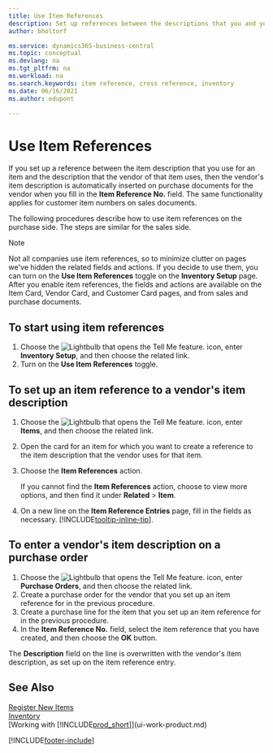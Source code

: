 ```yaml
---
title: Use Item References
description: Set up references between the descriptions that you and your vendor use for an item to insert the vendor's item description on purchase documents.
author: bholtorf

ms.service: dynamics365-business-central
ms.topic: conceptual
ms.devlang: na
ms.tgt_pltfrm: na
ms.workload: na
ms.search.keywords: item reference, cross reference, inventory
ms.date: 06/16/2021
ms.author: edupont

---
```

# Use Item References
If you set up a reference between the item description that you use for an item and the description that the vendor of that item uses, then the vendor's item description is automatically inserted on purchase documents for the vendor when you fill in the **Item Reference No.** field. The same functionality applies for customer item numbers on sales documents.

The following procedures describe how to use item references on the purchase side. The steps are similar for the sales side.

> [!NOTE]
> Not all companies use item references, so to minimize clutter on pages we've hidden the related fields and actions. If you decide to use them, you can turn on the **Use Item References** toggle on the **Inventory Setup** page. After you enable item references, the fields and actions are available on the Item Card, Vendor Card, and Customer Card pages, and from sales and purchase documents.

## To start using item references
1. Choose the ![Lightbulb that opens the Tell Me feature.](media/ui-search/search_small.png "Tell me what you want to do") icon, enter **Inventory Setup**, and then choose the related link.
2. Turn on the **Use Item References** toggle.

## To set up an item reference to a vendor's item description

1. Choose the ![Lightbulb that opens the Tell Me feature.](media/ui-search/search_small.png "Tell me what you want to do") icon, enter **Items**, and then choose the related link.
2. Open the card for an item for which you want to create a reference to the item description that the vendor uses for that item.
3. Choose the **Item References** action.

     If you cannot find the **Item References** action, choose to view more options, and then find it under **Related** > **Item**.
  
4. On a new line on the **Item Reference Entries** page, fill in the fields as necessary. [!INCLUDE[tooltip-inline-tip](includes/tooltip-inline-tip_md.md)].

## To enter a vendor's item description on a purchase order

1. Choose the ![Lightbulb that opens the Tell Me feature.](media/ui-search/search_small.png "Tell me what you want to do") icon, enter **Purchase Orders**, and then choose the related link.
2. Create a purchase order for the vendor that you set up an item reference for in the previous procedure.
3. Create a purchase line for the item that you set up an item reference for in the previous procedure.
4. In the **Item Reference No.** field, select the item reference that you have created, and then choose the **OK** button.

The **Description** field on the line is overwritten with the vendor's item description, as set up on the item reference entry.

## See Also
[Register New Items](inventory-how-register-new-items.md)  
[Inventory](inventory-manage-inventory.md)  
[Working with [!INCLUDE[prod_short](includes/prod_short.md)]](ui-work-product.md)


[!INCLUDE[footer-include](includes/footer-banner.md)]
